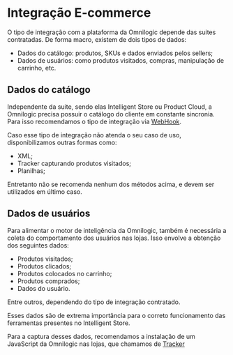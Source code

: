 # Integração E-commerce

O tipo de integração com a plataforma da Omnilogic depende das suites contratadas. De forma macro, existem de dois tipos de dados:

- Dados do catálogo: produtos, SKUs e dados enviados pelos sellers;
- Dados de usuários: como produtos visitados, compras, manipulação de carrinho, etc.

## Dados do catálogo

Independente da suite, sendo elas Intelligent Store ou Product Cloud, a Omnilogic precisa possuir o catálogo do cliente em constante sincronia. Para isso recomendamos o tipo de integração via [WebHook](integration/webhook).

Caso esse tipo de integração não atenda o seu caso de uso, disponibilizamos outras formas como:

- XML;
- Tracker capturando produtos visitados;
- Planilhas;

Entretanto não se recomenda nenhum dos métodos acima, e devem ser utilizados em último caso.

## Dados de usuários

Para alimentar o motor de inteligência da Omnilogic, também é necessária a coleta do comportamento dos usuários nas lojas. Isso envolve a obtenção dos seguintes dados:

- Produtos visitados;
- Produtos clicados;
- Produtos colocados no carrinho;
- Produtos comprados;
- Dados do usuário.

Entre outros, dependendo do tipo de integração contratado.

Esses dados são de extrema importância para o correto funcionamento das ferramentas presentes no Intelligent Store.

Para a captura desses dados, recomendamos a instalação de um JavaScript da Omnilogic nas lojas, que chamamos de [Tracker](integration/tracker)

